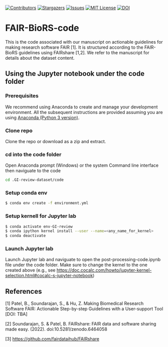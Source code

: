 

[![Contributors][contributors-shield]][contributors-url]
[![Stargazers][stars-shield]][stars-url]
[![Issues][issues-shield]][issues-url]
[![MIT License][license-shield]][license-url]
[![DOI](https://zenodo.org/badge/404439394.svg)](https://zenodo.org/badge/latestdoi/404439394)

# FAIR-BioRS-code
This is the code associated with our manuscript on actionable guidelines for making research software FAIR [1]. It is structured according to the FAIR-BioRS guidelines using FAIRshare [1,2]. We refer to the manuscript for details about the dataset content.

## Using the Jupyter notebook under the code folder

### Prerequisites 
We recommend using Anaconda to create and manage your development environment. All the subsequent instructions are provided assuming you are using [Anaconda (Python 3 version)](https://www.anaconda.com/products/individual).

### Clone repo
Clone the repo or download as a zip and extract.

### cd into the code folder

Open Anaconda prompt (Windows) or the system Command line interface then naviguate to the code
```sh
cd .GI-review-dataset/code

```

### Setup conda env
```sh
$ conda env create -f environment.yml
```

### Setup kernell for Jupyter lab
```sh
$ conda activate env-GI-review
$ conda ipython kernel install --user --name=<any_name_for_kernel>
$ conda deactivate
```
### Launch Jupyter lab
Launch Jupyter lab and naviguate to open the post-processing-code.ipynb file under the code folder. Make sure to change the kernel to the one created above (e.g., see https://doc.cocalc.com/howto/jupyter-kernel-selection.html#cocalc-s-jupyter-notebook)


## References
[1] Patel, B., Soundarajan, S., & Hu, Z. Making Biomedical Research Software FAIR: Actionable Step-by-step Guidelines with a User-support Tool [DOI: TBA]

[2] Soundarajan, S. & Patel, B. FAIRshare: FAIR data and software sharing made easy. (2022). doi:10.5281/zenodo.6464058

[3] https://github.com/fairdataihub/FAIRshare


[contributors-shield]: https://img.shields.io/github/contributors/bvhpatel/GI-review-dataset.svg?style=flat-square
[contributors-url]: https://github.com/bvhpatel/GI-review-dataset/graphs/contributors
[stars-shield]: https://img.shields.io/github/stars/bvhpatel/GI-review-dataset.svg?style=flat-square
[stars-url]: https://github.com/bvhpatel/GI-review-dataset/stargazers
[issues-shield]: https://img.shields.io/github/issues/bvhpatel/GI-review-dataset.svg?style=flat-square
[issues-url]: https://github.com/bvhpatel/GI-review-dataset/issues
[license-shield]: https://img.shields.io/github/license/bvhpatel/GI-review-dataset.svg?style=flat-square
[license-url]: https://github.com/bvhpatel/GI-review-dataset/blob/master/LICENSE
